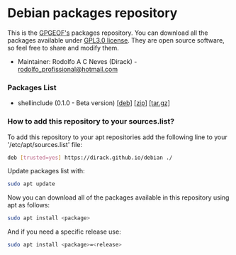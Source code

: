 # Debian packages repository

This is the [GPGEOF's](https://github.com/gpgeof) packages repository. You can download all the packages available under
[GPL3.0 license](https://www.gnu.org/licenses/quick-guide-gplv3.pt-br.html). They
are open source software, so feel free to share and modify them.

- Maintainer: Rodolfo A C Neves (Dirack) - rodolfo_profissional@hotmail.com

### Packages List

- shellinclude (0.1.0 - Beta version) [[deb]](https://github.com/Dirack/Shellinclude/releases/download/v0.1-beta.1/shellinclude_0.1.0_all.deb) [[zip]](https://github.com/Dirack/Shellinclude/archive/refs/tags/v0.1-beta.1.zip) [[tar.gz]](https://github.com/Dirack/Shellinclude/archive/refs/tags/v0.1-beta.1.tar.gz)

### How to add this repository to your sources.list?

To add this repository to your apt repositories add the following line to your '/etc/apt/sources.list' file:

```sh
deb [trusted=yes] https://dirack.github.io/debian ./
```

Update packages list with:

```sh
sudo apt update
```

Now you can download all of the packages available in this repository using apt as follows:

```sh
sudo apt install <package>
```

And if you need a specific release use:

```sh
sudo apt install <package>=<release>
```



